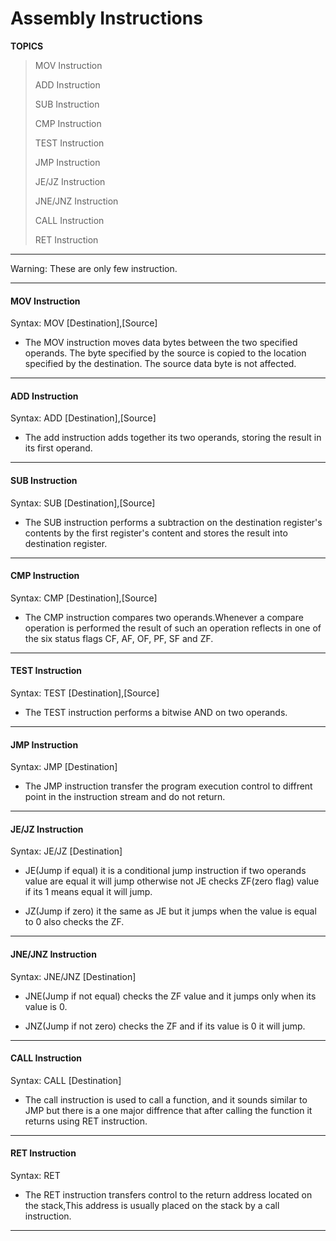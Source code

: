 # Assembly Instructions

**TOPICS**
> MOV Instruction
>
> ADD Instruction
>
> SUB Instruction
>
> CMP Instruction
>
> TEST Instruction
>
> JMP Instruction
>
> JE/JZ Instruction
>
> JNE/JNZ Instruction
>
> CALL Instruction
>
> RET Instruction

---

Warning: These are only few instruction.

---

#### MOV Instruction

Syntax: MOV [Destination],[Source]

* The MOV instruction moves data bytes between the two specified operands. The byte specified by the source is copied to the location specified by the destination. The source data byte is not affected.


---

#### ADD Instruction

Syntax: ADD [Destination],[Source]

* The add instruction adds together its two operands, storing the result in its first operand.

---

#### SUB Instruction

Syntax: SUB [Destination],[Source]

* The SUB instruction performs a subtraction on the destination register's contents by the first register's content and stores the result into destination register.

---

#### CMP Instruction

Syntax: CMP [Destination],[Source]

* The CMP instruction compares two operands.Whenever a compare operation is performed the result of such an operation reflects in one of the six status flags CF, AF, OF, PF, SF and ZF.

---

#### TEST Instruction

Syntax: TEST [Destination],[Source]

* The TEST instruction performs a bitwise AND on two operands.

---

#### JMP Instruction

Syntax: JMP [Destination]

* The JMP instruction transfer the program execution control to diffrent point in the instruction stream and do not return.

---

#### JE/JZ Instruction

Syntax: JE/JZ [Destination]

* JE(Jump if equal) it is a conditional jump instruction if two operands value are equal it will jump otherwise not JE checks ZF(zero flag) value if its 1 means equal it will jump.

* JZ(Jump if zero) it the same as JE but it jumps when the value is equal to 0 also checks the ZF.

---

#### JNE/JNZ Instruction

Syntax: JNE/JNZ [Destination]

* JNE(Jump if not equal) checks the ZF value and it jumps only when its value is 0.

* JNZ(Jump if not zero) checks the ZF and if its value is 0 it will jump.

---

#### CALL Instruction

Syntax: CALL [Destination]

* The call instruction is used to call a function, and it sounds similar to JMP but there is a one major diffrence that after calling the function it returns using RET instruction.

---

#### RET Instruction

Syntax: RET

* The RET instruction transfers control to the return address located on the stack,This address is usually placed on the stack by a call instruction.

---












